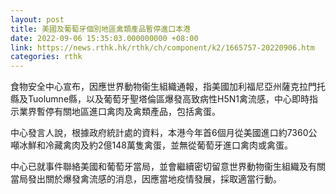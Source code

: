 ```yaml
---
layout: post
title: 美國及葡萄牙個別地區禽類產品暫停進口本港
date: 2022-09-06 15:35:03.000000000 +08:00
link: https://news.rthk.hk/rthk/ch/component/k2/1665757-20220906.htm
categories: rthk
---
```


食物安全中心宣布，因應世界動物衞生組織通報，指美國加利福尼亞州薩克拉門托縣及Tuolumne縣，以及葡萄牙聖塔倫區爆發高致病性H5N1禽流感，中心即時指示業界暫停有關地區進口禽肉及禽類產品，包括禽蛋。

中心發言人說，根據政府統計處的資料，本港今年首6個月從美國進口約7360公噸冰鮮和冷藏禽肉及約2億148萬隻禽蛋，並無從葡萄牙進口禽肉或禽蛋。

中心已就事件聯絡美國和葡萄牙當局，並會繼續密切留意世界動物衞生組織及有關當局發出關於爆發禽流感的消息，因應當地疫情發展，採取適當行動。
